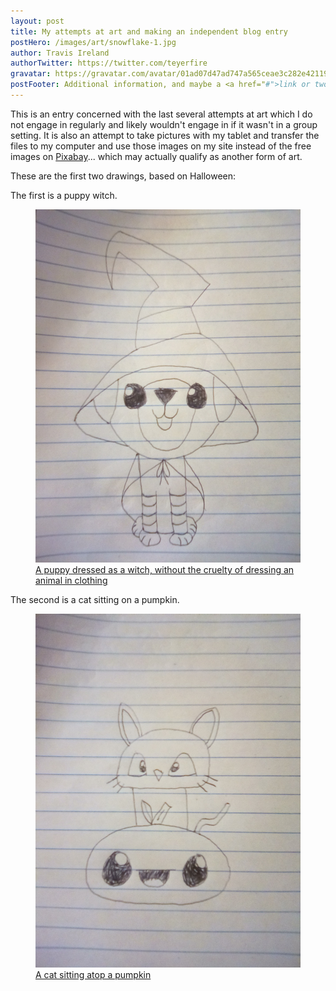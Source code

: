 ```yaml
---
layout: post
title: My attempts at art and making an independent blog entry
postHero: /images/art/snowflake-1.jpg
author: Travis Ireland
authorTwitter: https://twitter.com/teyerfire
gravatar: https://gravatar.com/avatar/01ad07d47ad747a565ceae3c282e42119541f726a9c8162e792d92f62e88cb81?s=150
postFooter: Additional information, and maybe a <a href="#">link or two</a>
---
```


This is an entry concerned with the last several attempts at art which I do not engage in regularly and likely wouldn't engage in if it wasn't in a group setting. It is also an attempt to take pictures with my tablet and transfer the files to my computer and use those images on my site instead of the free images on [Pixabay](https://pixabay.com)... which may actually qualify as another form of art.

These are the first two drawings, based on Halloween:

The first is a puppy witch.

<figure class="puppy-witch-figure">
    <img class="puppy-witch-drawing" src="/images/art/puppy-witch.jpg" alt="puppy witch">
    <figcaption class="puppy-witch-caption">
        <a href="https://www.youtube.com/watch?v=8behUdATWgk)" rel="noopener" target="_blank">A puppy dressed as a witch, without the cruelty of dressing an animal in clothing</a>
    </figcaption>
</figure>

The second is a cat sitting on a pumpkin.

<figure class="cat-pumpkin-figure">
    <img class="cat-pumpkin-drawing" src="/images/art/cat-pumpkin.jpg" alt="cat atop a pumpkin">
    <figcaption class="cat-pumpkin-caption">
        <a href="https://www.youtube.com/watch?v=oUBMxXl03kA" rel="noopener" target="_blank">A cat sitting atop a pumpkin</a>
    </figcaption>
</figure>
